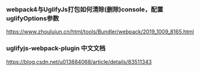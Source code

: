 ### webpack4与UglifyJs打包如何清除(删除)console，配置uglifyOptions参数
https://www.zhoulujun.cn/html/tools/Bundler/webpack/2019_1009_8165.html

### uglifyjs-webpack-plugin 中文文档
https://blog.csdn.net/u013884068/article/details/83511343

### 





